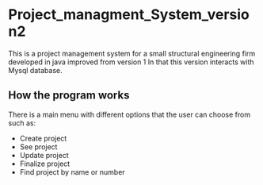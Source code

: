 # Project_managment_System_version2

This is a project management system for a small structural engineering firm developed in java improved from version 1
In that this version interacts with Mysql database.

## How the program works
There is a main menu with different options that the user can choose from such as:
* Create project
* See project
* Update project
* Finalize project
* Find project by name or number

